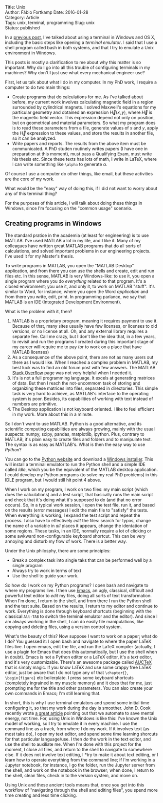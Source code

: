 Title: Unix  
Author: Fábio Fortkamp
Date: 2016-01-28  
Category: Article  
Tags: unix, terminal, programming
Slug: unix  
Status: published  

In a [previous post](http://thermocode.net/blog/terminal/), I've talked about using a terminal in Windows and OS X, including the basic steps like opening a _terminal emulator_. I said that I use a shell program called bash in both systems, and that I try to emulate a Unix environment in Windows.

This posts is mostly a clarification to me about why this matter is so important. Why do I go into all this trouble of configuring terminals in my machines? Why don't I just use what every mechanical engineer use?

First, let us talk about what I do in my computer. In my PhD work, I require a computer to do two main things:

* Create programs that do calculations for me. As I've talked about before, my current work involves calculating magnetic field in a region surrounded by cylindrical magnets. I solved Maxwell's equations for my particular geometry and obtained an expression $\vec{H}(x,y)$, where $\vec{H}$ is the magnetic field vector. This expression depend not only on position, but on geometrical and material parameters. So what my program does is to read these parameters from a file, generate values of $x$ and $y$, apply the $\vec{H}$ expression to these values, and store the results in another file, so it can be analyzed.
* Write papers and reports. The results from the above item must be communicated. A PhD studen routinely writes papers (I have one in preparation at this moment), must pass a Qualifying Exam, must write his thesis etc. Since these texts has lots of math, I write in LaTeX, where I can write something like `\alpha` to generate $\alpha$.

Of course I use a computer do other things, like email, but these activities are the core of my work.

What would be the "easy" way of doing this, if I did not want to worry about any of this terminal thing?

For the purposes of this article, I will talk about doing these things in Windows, since I'm focusing on the "common usage" scenario.

## Creating programs in Windows

The standard pratice in the academia (at least for engineering) is to use MATLAB. I've used MATLAB a lot in my life, and I like it. Many of my colleagues have written great MATLAB programs that do all sorts of calculations, and solved important problems in our engineering projects. I've used it for my Master's thesis.

To write programs in MATLAB, you open the "MATLAB Desktop" application, and from there you can use the shells and create, edit and run files etc. In this sense, MATLAB is very Windows-like: to use it, you open a single program where you do *everything* related to that program. It's a closed environment; you use it, and only it, to work on MATLAB "stuff". It's similar to Word, for instance, where you open the Word *application* and from there you write, edit, print. In programming parlance, we say that MATLAB is an IDE (Integrated Development Environment).

What is the problem with it, then?

1. MATLAB is a proprietary program, meaning it requires payment to use it. Because of that, many sites usually have few licenses, or licenses to old versions, or  no license at all. Oh, and any external library requires a separate fee. Call me crazy, but I don't like the idea that, in a few years, to revisit and run the programs I created during this important stage of my career  will require me to pay (or to work on a place that have MATLAB licenses)
2. As a consequence of the above point, there are not as many users out there as I would like. When I reached a complex problem in MATLAB, my best luck was to find an old forum post with few answers. The MATLAB [Stack Overflow](https://stackoverflow.com/questions/tagged/matlab) page was not very helpful when I needed it.
3. It's is not a full programming language. It excels at generating matrices of data. But then I reach the not-uncommom task of storing and organizing these matrices into files, separated in directories. This simple task is very hard to achieve, as MATLAB's interface to the operating system is poor. Besides, its capabilities of working with text instead of numbers are primitive. 
4. The Desktop application is not keyboard oriented. I like to feel efficient in my work. More about this in a minute.

So I don't want to use MATLAB. Python is a good alternative, and its scientific computing capabilities are always growing, mainly with the usual suspects: numpy, scipy, pandas, matplotlib, ipython. Plus, contrary to MATLAB, it's plain easy to create files and folders and to manipulate text. The syntax is as easy as MATLAB's. What is then the easy way to use *Python*?

You can go to the [Python website](http://python.org) and download a [Windows installer](https://www.python.org/downloads/windows/). This will install a terminal emulator to run the Python shell and a simple IDE called *Idle*, which you be the equivalent of the MATLAB desktop application. I could develop my Python programs (to solve my real PhD problems) in this IDLE program, but I would still hit point 4 above.

When I work on my program, I work on two files: my main script (which does the calculations) and a test script, that basically runs the main script and check that it's doing what it's supposed to do (and that no error occurs). So, in a typical work session, I open the test file, run it, and based on the results (error messages) I edit the main file to "satisfy" the tests. When everything is working, I expand the test script and repeat the process. I also have to effectively *edit* the files: search for typos, change the name of a variable in *all* places it appears, change the identation of some regions. These tasks, in an IDE, normally require a lot of clicking or some awkward  non-configurable keyboard shortcut. This can be very annoying and disturb my flow of work. There is a better way.

Under the Unix philosphy, there are some principles:

* Break a complex task into single taks that can be performed well by a single program
* Always try to work in terms of text
* Use the shell to guide your work.

So how do I work on my Python programs? I open bash and navigate to where my programs live. I then use [Emacs](https://www.gnu.org/software/emacs/), an ugly, classical, difficult and powerful text editor to *edit* my files, doing all sorts of text transformation. When I'm done, I return to the shell, and from there I run the Python shell and the test suite. Based on the results, I return to my editor and continue to work. Everything is done through keyboard shortcuts (beginning with the classical `Alt-TAB` to switch the terminal emulator and the editor). And since I am always working in the shell, I can do easily file manipulations, like copying and deleting files, using a version control system.

What's the beauty of this? Now suppose I want to work on a paper; what do I do? You guessed it: I open bash and navigate to where the paper LaTeX files live. I open emacs, edit the file, and run the LaTeX compiler (actually, I use a plugin for Emacs that does this automatically, but I use the shell when in doubt). Emacs is not a Python editor or a LaTeX editor, it's a *text* editor, and it's very customizable. There's an awesome package called [AUCTeX](https://www.gnu.org/s/auctex/) that is simply magic. If you know LaTeX and use some crappy free LaTeX editor, just be aware that I do not type any of that `\chapter{}`, `\begin{figure}` etc boilerplate. I press some keyboard shortcuts (completely ingrained in my muscle memory) and it does that for me, just prompting me for the title and other parameters. You can also create your own commands in Emacs; I'm still learning that.

In short, this is why I use terminal emulators and spend some initial time configuring it, so that my work during the day is smoother. John D. Cook recently wrote [a great article](http://www.johndcook.com/blog/2015/12/22/automate-to-save-mental-energy-not-time/) pointing out that we automate to save mental energy, not time. For, using Unix in Windows is like this: I've known the Unix model of working, so I try to emulate it in every machine. I use the command line as a track, from where I do my work. If it involves text (as most taks do), I open my text editor, and spend some time learning shorcuts for that particular language/use. I then *do* the work in the text editor, and use the shell to auxiliate me. When I'm done with this project for the moment, I close all files, and return to the shell to navigate to somewhere else. If it does not involve text editing, I *try to make it about text editing, or I learn how to operate everything from the command line; if I'm working in a Jupyter notebook, for instance, I go the folder, run the Jupyter server from the shell, and work on the notebook in the browser; when done, I return to the shell, clean files, check in to the version system, and move on.

Using Unix and these ancient tools means that, once you get into this workflow of "navigating through the shell and editing files", you spend more time creating and less time clicking.








